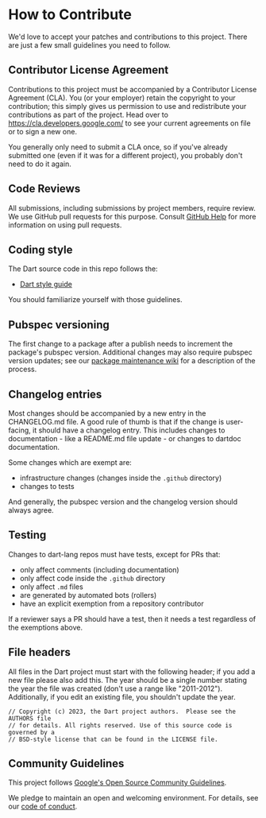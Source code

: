 # How to Contribute

We'd love to accept your patches and contributions to this project. There are
just a few small guidelines you need to follow.

## Contributor License Agreement

Contributions to this project must be accompanied by a Contributor License
Agreement (CLA). You (or your employer) retain the copyright to your
contribution; this simply gives us permission to use and redistribute your
contributions as part of the project. Head over to
<https://cla.developers.google.com/> to see your current agreements on file or
to sign a new one.

You generally only need to submit a CLA once, so if you've already submitted one
(even if it was for a different project), you probably don't need to do it
again.

## Code Reviews

All submissions, including submissions by project members, require review. We
use GitHub pull requests for this purpose. Consult
[GitHub Help](https://help.github.com/articles/about-pull-requests/) for more
information on using pull requests.

## Coding style

The Dart source code in this repo follows the:

  * [Dart style guide](https://dart.dev/guides/language/effective-dart/style)

You should familiarize yourself with those guidelines.

## Pubspec versioning

The first change to a package after a publish needs to increment the package's
pubspec version. Additional changes may also require pubspec version updates;
see our
[package maintenance wiki](https://github.com/dart-lang/sdk/wiki/External-Package-Maintenance#making-a-change)
for a description of the process.

## Changelog entries

Most changes should be accompanied by a new entry in the CHANGELOG.md file. A
good rule of thumb is that if the change is user-facing, it should have a
changelog entry. This includes changes to documentation - like a README.md file
update - or changes to dartdoc documentation.

Some changes which are exempt are:

- infrastructure changes (changes inside the `.github` directory)
- changes to tests

And generally, the pubspec version and the changelog version should always
agree.

## Testing

Changes to dart-lang repos must have tests, except for PRs that:

- only affect comments (including documentation)
- only affect code inside the `.github` directory
- only affect `.md` files
- are generated by automated bots (rollers)
- have an explicit exemption from a repository contributor

If a reviewer says a PR should have a test, then it needs a test regardless of
the exemptions above.

## File headers

All files in the Dart project must start with the following header; if you add a
new file please also add this. The year should be a single number stating the
year the file was created (don't use a range like "2011-2012"). Additionally, if
you edit an existing file, you shouldn't update the year.

    // Copyright (c) 2023, the Dart project authors.  Please see the AUTHORS file
    // for details. All rights reserved. Use of this source code is governed by a
    // BSD-style license that can be found in the LICENSE file.

## Community Guidelines

This project follows
[Google's Open Source Community Guidelines](https://opensource.google/conduct/).

We pledge to maintain an open and welcoming environment. For details, see our
[code of conduct](https://dart.dev/code-of-conduct).
